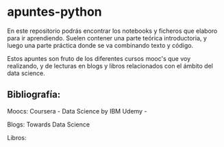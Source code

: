 # apuntes-python

En este repositorio podrás encontrar los notebooks y ficheros que elaboro para ir aprendiendo. Suelen contener una parte teórica introductoria, y luego una parte práctica donde se va combinando texto y código.

Estos apuntes son fruto de los diferentes cursos mooc's que voy realizando, y de lecturas en blogs y libros relacionados con el ámbito del data science.

## Bibliografía:

Moocs:
Coursera - Data Science by IBM
Udemy - 

Blogs:
Towards Data Science

Libros:
